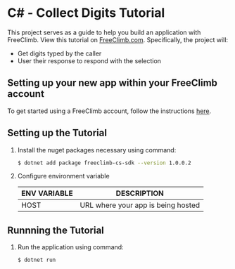 # C# - Collect Digits Tutorial

This project serves as a guide to help you build an application with FreeClimb. View this tutorial on [FreeClimb.com](https://docs.freeclimb.com/docs/collect-digits-1#section-c). Specifically, the project will:

- Get digits typed by the caller
- User their response to respond with the selection

## Setting up your new app within your FreeClimb account

To get started using a FreeClimb account, follow the instructions [here](https://docs.freeclimb.com/docs/getting-started-with-freeclimb).

## Setting up the Tutorial

1. Install the nuget packages necessary using command:

   ```bash
   $ dotnet add package freeclimb-cs-sdk --version 1.0.0.2
   ```

2. Configure environment variable

   | ENV VARIABLE            | DESCRIPTION                                                                                                                                                                             |
   | ----------------------- | --------------------------------------------------------------------------------------------------------------------------------------------------------------------------------------- |
   | HOST | URL where your app is being hosted |

## Runnning the Tutorial

1. Run the application using command:

   ```bash
   $ dotnet run
   ```
